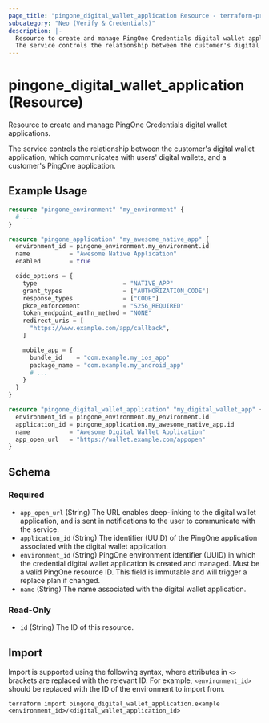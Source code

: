 ```yaml
---
page_title: "pingone_digital_wallet_application Resource - terraform-provider-pingone"
subcategory: "Neo (Verify & Credentials)"
description: |-
  Resource to create and manage PingOne Credentials digital wallet applications.
  The service controls the relationship between the customer's digital wallet application, which communicates with users' digital wallets, and a customer's PingOne application.
---
```


# pingone_digital_wallet_application (Resource)

Resource to create and manage PingOne Credentials digital wallet applications.

The service controls the relationship between the customer's digital wallet application, which communicates with users' digital wallets, and a customer's PingOne application.

## Example Usage

```terraform
resource "pingone_environment" "my_environment" {
  # ...
}

resource "pingone_application" "my_awesome_native_app" {
  environment_id = pingone_environment.my_environment.id
  name           = "Awesome Native Application"
  enabled        = true

  oidc_options = {
    type                        = "NATIVE_APP"
    grant_types                 = ["AUTHORIZATION_CODE"]
    response_types              = ["CODE"]
    pkce_enforcement            = "S256_REQUIRED"
    token_endpoint_authn_method = "NONE"
    redirect_uris = [
      "https://www.example.com/app/callback",
    ]

    mobile_app = {
      bundle_id    = "com.example.my_ios_app"
      package_name = "com.example.my_android_app"
      # ...
    }
  }
}

resource "pingone_digital_wallet_application" "my_digital_wallet_app" {
  environment_id = pingone_environment.my_environment.id
  application_id = pingone_application.my_awesome_native_app.id
  name           = "Awesome Digital Wallet Application"
  app_open_url   = "https://wallet.example.com/appopen"
}
```

<!-- schema generated by tfplugindocs -->
## Schema

### Required

- `app_open_url` (String) The URL enables deep-linking to the digital wallet application, and is sent in notifications to the user to communicate with the service.
- `application_id` (String) The identifier (UUID) of the PingOne application associated with the digital wallet application.
- `environment_id` (String) PingOne environment identifier (UUID) in which the credential digital wallet application is created and managed.  Must be a valid PingOne resource ID.  This field is immutable and will trigger a replace plan if changed.
- `name` (String) The name associated with the digital wallet application.

### Read-Only

- `id` (String) The ID of this resource.

## Import

Import is supported using the following syntax, where attributes in `<>` brackets are replaced with the relevant ID.  For example, `<environment_id>` should be replaced with the ID of the environment to import from.

```shell
terraform import pingone_digital_wallet_application.example <environment_id>/<digital_wallet_application_id>
```
